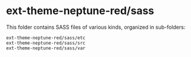 # ext-theme-neptune-red/sass

This folder contains SASS files of various kinds, organized in sub-folders:

    ext-theme-neptune-red/sass/etc
    ext-theme-neptune-red/sass/src
    ext-theme-neptune-red/sass/var
